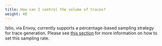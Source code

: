 ```yaml
---
title: How can I control the volume of traces?
weight: 40
---
```


Istio, via Envoy, currently supports a percentage-based sampling strategy for trace generation.
Please see [this section](/docs/tasks/telemetry/distributed-tracing/overview/#trace-sampling) for more information on how to set this sampling rate.
